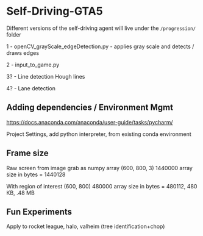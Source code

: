 # Self-Driving-GTA5

Different versions of the self-driving agent will live under the 
`/progression/` folder 

1 - openCV_grayScale_edgeDetection.py - applies gray scale and detects / draws edges

2 - input_to_game.py 

3? - Line detection Hough lines

4? - Lane detection 


## Adding dependencies / Environment Mgmt
https://docs.anaconda.com/anaconda/user-guide/tasks/pycharm/

Project Settings, add python interpreter, from existing conda environment

## Frame size

Raw screen from image grab as numpy array
(600, 800, 3) 1440000
array size in bytes =  1440128

With region of interest
(600, 800) 480000
array size in bytes =  480112, 480 KB, .48 MB

## Fun Experiments

Apply to rocket league, halo, valheim (tree identification+chop)
